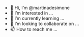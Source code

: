 - 👋 Hi, I’m @martinadesimone
- 👀 I’m interested in ...
- 🌱 I’m currently learning ...
- 💞️ I’m looking to collaborate on ...
- 📫 How to reach me ...

<!---
martinadesimone/martinadesimone is a ✨ special ✨ repository because its `README.md` (this file) appears on your GitHub profile.
You can click the Preview link to take a look at your changes.
--->
